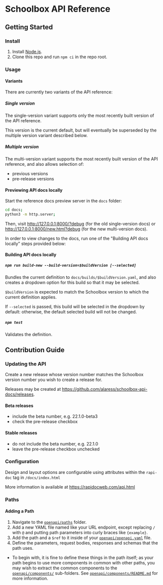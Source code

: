 # Schoolbox API Reference

## Getting Started

### Install

1. Install [Node.js](https://nodejs.org/).
2. Clone this repo and run `npm ci` in the repo root.

### Usage

#### Variants

There are currently two variants of the API reference:

##### Single version

The single-version variant supports only the most recently built version of the 
API reference.

This version is the current default, but will eventually be superseded by the
multiple version variant described below.

##### Multiple version

The multi-version variant supports the most recently built version of the API
reference, and also allows selection of:
* previous versions
* pre-release versions

#### Previewing API docs locally

Start the reference docs preview server in the `docs` folder:
```bash
cd docs;
python3 -m http.server;
```

Then, visit http://127.0.0.1:8000/?debug (for the old single-version docs) or
http://127.0.0.1:8000/new.html?debug (for the new multi-version docs).

In order to view changes to the docs, run one of the "Building API docs locally"
steps provided below:

#### Building API docs locally

##### `npm run build-new --build-version=$buildVersion [--selected]`
Bundles the current definition to `docs/builds/$buildVersion.yaml`, and also
creates a dropdown option for this build so that it may be selected.

`$buildVersion` is expected to match the Schoolbox version to which the current
definition applies.

If `--selected` is passed, this build will be selected in the dropdown by
default: otherwise, the default selected build will not be changed.

##### `npm test`
Validates the definition.

## Contribution Guide

### Updating the API

Create a new release whose version number matches the Schoolbox version number
you wish to create a release for.

Releases may be created at https://github.com/alaress/schoolbox-api-docs/releases.

#### Beta releases

- include the beta number, e.g. 22.1.0-beta3
- check the pre-release checkbox

#### Stable releases

- do not include the beta number, e.g. 22.1.0
- leave the pre-release checkbox unchecked


### Configuration

Design and layout options are configurable using attributes within the `rapi-doc` tag in `/docs/index.html`

More information is available at https://rapidocweb.com/api.html


### Paths

#### Adding a Path

1. Navigate to the [`openapi/paths`](openapi/paths) folder.
2. Add a new YAML file named like your URL endpoint, except replacing
   `/` with `@` and putting path parameters into curly braces like `{example}`.
3. Add the path and a `$ref` to it inside of your
   [`openapi/openapi.yaml`](openapi/openapi.yaml) file.
4. Define the parameters, request bodies, responses and schemas that the path
   uses.
  * To begin with, it is fine to define these things in the path itself; as your
    path begins to use more components in common with other paths, you may wish
    to extract the common components to the
    [`openapi/components/`](openapi/components) sub-folders.
    See [`openapi/components/README.md`](openapi/components/README.md) for more
    information.
